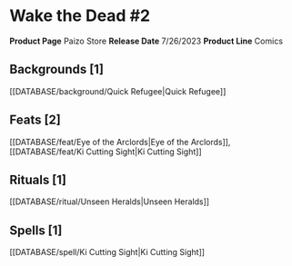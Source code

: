 ﻿---
id: '207'
name: Wake the Dead 2
rarity: Common
type: Source

---
# Wake the Dead #2

**Product Page** Paizo Store
**Release Date** 7/26/2023
**Product Line** Comics

## Backgrounds [1]

[[DATABASE/background/Quick Refugee|Quick Refugee]]

## Feats [2]

[[DATABASE/feat/Eye of the Arclords|Eye of the Arclords]], [[DATABASE/feat/Ki Cutting Sight|Ki Cutting Sight]]

## Rituals [1]

[[DATABASE/ritual/Unseen Heralds|Unseen Heralds]]

## Spells [1]

[[DATABASE/spell/Ki Cutting Sight|Ki Cutting Sight]]